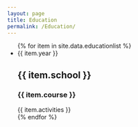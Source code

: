 ```yaml
---
layout: page
title: Education
permalink: /Education/
---
```


<ul class="educationlist">
    {% for item in site.data.educationlist %}
        <li>
            {{ item.year }}
            <h2 class="educationtitle">{{ item.school }}</h2>
            <h3>{{ item.course }}</h3>
            {{ item.activities }}
        </li>
    {% endfor %}
</ul>